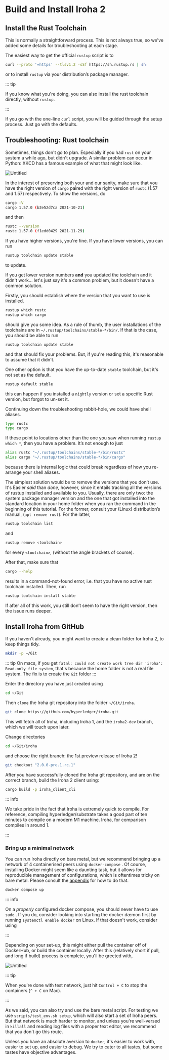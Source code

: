 # Build and Install Iroha 2

## Install the Rust Toolchain

This is normally a straightforward process. This is not always true, so we've added some details for troubleshooting at each stage.

The easiest way to get the official `rustup` script is to

```bash
curl --proto '=https' --tlsv1.2 -sSf https://sh.rustup.rs | sh
```

or to install `rustup` via your distribution’s package manager.

::: tip

If you know what you're doing, you can also install the rust toolchain directly, without `rustup`.

:::

If you go with the one-line `curl` script, you will be guided through the setup process. Just go with the defaults.

## Troubleshooting: Rust toolchain

Sometimes, things don't go to plan. Especially if you had `rust` on your system a while ago, but didn't upgrade. A similar problem can occur in Python: XKCD has a famous example of what that might look like.

<div class="flex justify-center">

<!-- FIXME untitled -->

![Untitled](/img/install-troubles.png)

</div>

In the interest of preserving both your and our sanity, make sure that you have the right version of `cargo` paired with the right version of `rustc` (1.57 and 1.57) respectively. To show the versions, do

```bash
cargo -V
cargo 1.57.0 (b2e52d7ca 2021-10-21)
```

and then

```bash
rustc --version
rustc 1.57.0 (f1edd0429 2021-11-29)
```

If you have higher versions, you're fine. If you have lower versions, you can run

```bash
rustup toolchain update stable
```

to update.

If you get lower version numbers **and** you updated the toolchain and it didn't work… let's just say it's a common problem, but it doesn't have a common solution.

Firstly, you should establish where the version that you want to use is installed.

```bash
rustup which rustc
rustup which cargo
```

should give you some idea. As a rule of thumb, the user installations of the toolchains are in `~/.rustup/toolchains/stable-*/bin/`. If that is the case, you should be able to run

```bash
rustup toolchain update stable
```

and that should fix your problems. But, if you're reading this, it's reasonable to assume that it didn't.

One other option is that you have the up-to-date `stable` toolchain, but it's not set as the default.

```bash
rustup default stable
```

this can happen if you installed a `nightly` version or set a specific Rust version, but forgot to un-set it. 

Continuing down the troubleshooting rabbit-hole, we could have shell aliases. 

```bash
type rustc
type cargo
```

If these point to locations other than the one you saw when running `rustup which *`, then you have a problem. It’s not enough to just

```bash
alias rustc "~/.rustup/toolchains/stable-*/bin/rustc"
alias cargo "~/.rustup/toolchains/stable-*/bin/cargo"
```

because there is internal logic that could break regardless of how you re-arrange your shell aliases.

The simplest solution would be to remove the versions that you don’t use. It's Easier _said_ than _done_, however, since  it entails tracking all the versions of rustup installed and available to you. Usually, there  are only two: the system package manager version and the one that got installed into the standard location in your home folder when you ran the command in the beginning of this tutorial. For the former, consult your (Linux) distribution’s manual, (`apt remove rust`). For the latter,

```bash
rustup toolchain list
```

and

```bash
rustup remove <toolchain>
```

for every `<toolchain>`, (without the angle brackets of course).

After that, make sure that

```bash
cargo --help
```

results in a command-not-found error, i.e. that you have no active rust toolchain installed. Then, run

```bash
rustup toolchain install stable
```

If after all of this work, you still don’t seem to have the right version, then the issue runs deeper.

## Install Iroha from GitHub

If you haven't already, you might want to create a clean folder for Iroha 2, to keep things tidy.

```bash
mkdir -p ~/Git
```

::: tip
On macs, if you get `fatal: could not create work tree dir 'iroha': Read-only file system`, that's because the home folder is not a real file system. The fix is to create the `Git` folder
:::

Enter the directory you have just created using

```bash
cd ~/Git
```

Then `clone` the Iroha git repository into the folder `~/Git/iroha`.

```bash
git clone https://github.com/hyperledger/iroha.git
```

This will fetch all of Iroha, including Iroha 1, and the `iroha2-dev` branch, which we will touch upon later.

Change directories

```bash
cd ~/Git/iroha
```

and choose the right branch: the 1st preview release of Iroha 2!

```bash
git checkout "2.0.0-pre.1.rc.1"
```

After you have successfully cloned the Iroha git repository, and are on the correct branch, build the Iroha 2 client using:

```bash
cargo build -p iroha_client_cli
```

::: info

We take pride in the fact that Iroha is extremely quick to compile. For reference, compiling hyperledger/substrate takes a good part of ten minutes to compile on a modern M1 machine. Iroha, for comparison compiles in around 1.

:::

### Bring up a minimal network

You can run Iroha directly on bare metal, but we recommend bringing up a network of 4 containerised peers using `docker-compose` . Of course, installing Docker might seem like a daunting task, but it allows for reproducible management of configurations, which is oftentimes tricky on bare metal. Please consult the [appendix](/guide/appendix) for how to do that.

```bash
docker compose up
```

::: info

On a _properly_ configured docker compose, you should never have to use `sudo` . If you do, consider looking into starting the docker dæmon first by running `systemctl enable docker` on Linux. If that doesn't work, consider using 

:::

Depending on your set-up, this might either pull the container off of DockerHub, or build the container locally. After this (relatively short if pull, and long if build) process is complete, you'll be greeted with,

<!-- Please rename file and add an appropriate label to it -->
<!-- TODO maybe use ASCIINEMA here? -->

![Untitled](/img/install-cli.png)

::: tip

When you're done with test network, just hit `Control + C` to stop the containers (`^ + C` on Mac).

:::

As we said, you can also try and use the bare metal script. For testing we use `scripts/test_env.sh setup`, which will also start a set of Iroha peers. But that network is much harder to monitor, and unless you're well-versed in `killall` and reading log files with a proper text editor, we recommend that you don't go this route. 

Unless you have an absolute aversion to `docker`, it's easier to work with, easier to set up, and easier to debug. We try to cater to all tastes, but some tastes have objective advantages. 


